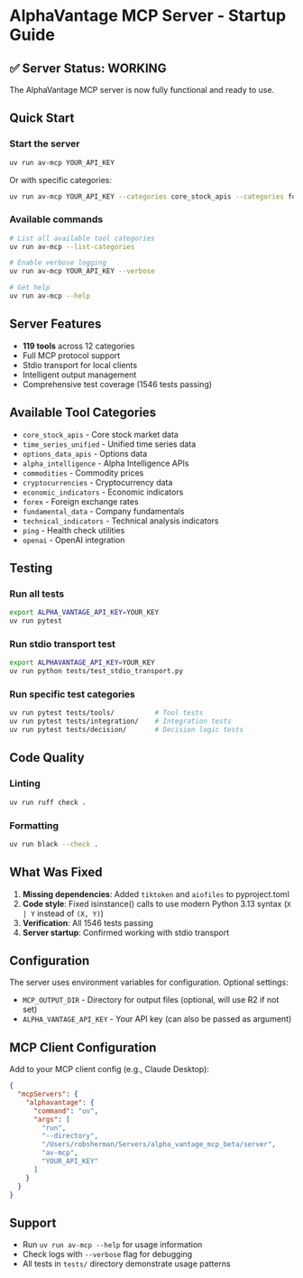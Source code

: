 # AlphaVantage MCP Server - Startup Guide

## ✅ Server Status: WORKING

The AlphaVantage MCP server is now fully functional and ready to use.

## Quick Start

### Start the server

```bash
uv run av-mcp YOUR_API_KEY
```

Or with specific categories:

```bash
uv run av-mcp YOUR_API_KEY --categories core_stock_apis --categories forex
```

### Available commands

```bash
# List all available tool categories
uv run av-mcp --list-categories

# Enable verbose logging
uv run av-mcp YOUR_API_KEY --verbose

# Get help
uv run av-mcp --help
```

## Server Features

- **119 tools** across 12 categories
- Full MCP protocol support
- Stdio transport for local clients
- Intelligent output management
- Comprehensive test coverage (1546 tests passing)

## Available Tool Categories

- `core_stock_apis` - Core stock market data
- `time_series_unified` - Unified time series data
- `options_data_apis` - Options data
- `alpha_intelligence` - Alpha Intelligence APIs
- `commodities` - Commodity prices
- `cryptocurrencies` - Cryptocurrency data
- `economic_indicators` - Economic indicators
- `forex` - Foreign exchange rates
- `fundamental_data` - Company fundamentals
- `technical_indicators` - Technical analysis indicators
- `ping` - Health check utilities
- `openai` - OpenAI integration

## Testing

### Run all tests

```bash
export ALPHA_VANTAGE_API_KEY=YOUR_KEY
uv run pytest
```

### Run stdio transport test

```bash
export ALPHAVANTAGE_API_KEY=YOUR_KEY
uv run python tests/test_stdio_transport.py
```

### Run specific test categories

```bash
uv run pytest tests/tools/          # Tool tests
uv run pytest tests/integration/    # Integration tests
uv run pytest tests/decision/       # Decision logic tests
```

## Code Quality

### Linting

```bash
uv run ruff check .
```

### Formatting

```bash
uv run black --check .
```

## What Was Fixed

1. **Missing dependencies**: Added `tiktoken` and `aiofiles` to pyproject.toml
2. **Code style**: Fixed isinstance() calls to use modern Python 3.13 syntax (`X | Y` instead of `(X, Y)`)
3. **Verification**: All 1546 tests passing
4. **Server startup**: Confirmed working with stdio transport

## Configuration

The server uses environment variables for configuration. Optional settings:

- `MCP_OUTPUT_DIR` - Directory for output files (optional, will use R2 if not set)
- `ALPHA_VANTAGE_API_KEY` - Your API key (can also be passed as argument)

## MCP Client Configuration

Add to your MCP client config (e.g., Claude Desktop):

```json
{
  "mcpServers": {
    "alphavantage": {
      "command": "uv",
      "args": [
        "run",
        "--directory",
        "/Users/robsherman/Servers/alpha_vantage_mcp_beta/server",
        "av-mcp",
        "YOUR_API_KEY"
      ]
    }
  }
}
```

## Support

- Run `uv run av-mcp --help` for usage information
- Check logs with `--verbose` flag for debugging
- All tests in `tests/` directory demonstrate usage patterns
